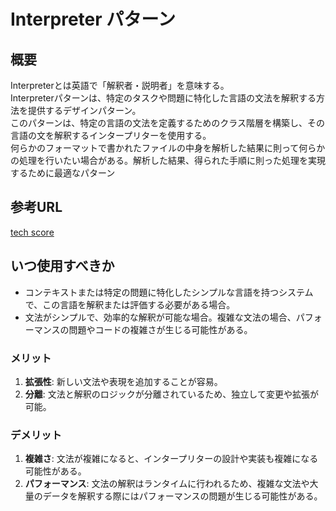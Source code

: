 # Interpreter パターン

## 概要

Interpreterとは英語で「解釈者・説明者」を意味する。  
Interpreterパターンは、特定のタスクや問題に特化した言語の文法を解釈する方法を提供するデザインパターン。  
このパターンは、特定の言語の文法を定義するためのクラス階層を構築し、その言語の文を解釈するインタープリターを使用する。  
何らかのフォーマットで書かれたファイルの中身を解析した結果に則って何らかの処理を行いたい場合がある。解析した結果、得られた手順に則った処理を実現するために最適なパターン

## 参考URL
[tech score](https://www.techscore.com/tech/DesignPattern/Interpreter)

## いつ使用すべきか

- コンテキストまたは特定の問題に特化したシンプルな言語を持つシステムで、この言語を解釈または評価する必要がある場合。
- 文法がシンプルで、効率的な解釈が可能な場合。複雑な文法の場合、パフォーマンスの問題やコードの複雑さが生じる可能性がある。

### メリット

1. **拡張性**: 新しい文法や表現を追加することが容易。
2. **分離**: 文法と解釈のロジックが分離されているため、独立して変更や拡張が可能。

### デメリット

1. **複雑さ**: 文法が複雑になると、インタープリターの設計や実装も複雑になる可能性がある。
2. **パフォーマンス**: 文法の解釈はランタイムに行われるため、複雑な文法や大量のデータを解釈する際にはパフォーマンスの問題が生じる可能性がある。

